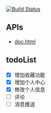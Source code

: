 [![Build Status](https://travis-ci.com/riverluoo/luoo-muziko.svg?branch=master)](https://travis-ci.com/riverluoo/luoo-muziko)

## APIs

- [doc.html](http://114.67.111.162:31654/doc.html)  

## todoList

- [x] 增加收藏功能
- [x] 增加个人中心
- [x] 修改个人信息
- [ ] 评论
- [ ] 消息推送
